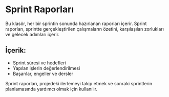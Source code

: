 # Sprint Raporları

Bu klasör, her bir sprintin sonunda hazırlanan raporları içerir. Sprint raporları, sprintte gerçekleştirilen çalışmaların özetini, karşılaşılan zorlukları ve gelecek adımları içerir.

## İçerik:
- Sprint süresi ve hedefleri
- Yapılan işlerin değerlendirilmesi
- Başarılar, engeller ve dersler

Sprint raporları, projedeki ilerlemeyi takip etmek ve sonraki sprintlerin planlamasında yardımcı olmak için kullanılır.
